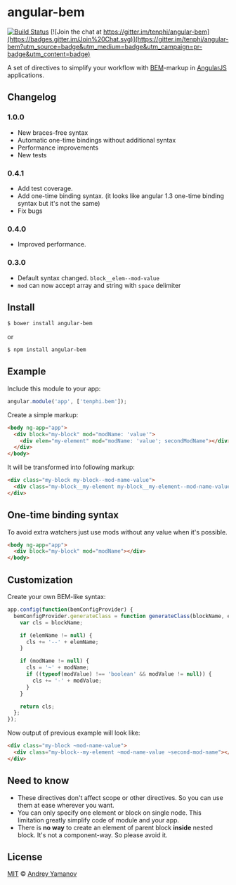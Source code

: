 # angular-bem

[![Build Status](https://travis-ci.org/tenphi/angular-bem.svg?branch=master)](https://travis-ci.org/tenphi/angular-bem) [![Join the chat at https://gitter.im/tenphi/angular-bem](https://badges.gitter.im/Join%20Chat.svg)](https://gitter.im/tenphi/angular-bem?utm_source=badge&utm_medium=badge&utm_campaign=pr-badge&utm_content=badge)

A set of directives to simplify your workflow with [BEM](https://bem.info)-markup in [AngularJS](https://angularjs.org) applications.

## Changelog

### 1.0.0
* New braces-free syntax
* Automatic one-time bindings without additional syntax
* Performance improvements
* New tests

### 0.4.1
* Add test coverage.
* Add one-time binding syntax. (it looks like angular 1.3 one-time binding syntax but it's not the same)
* Fix bugs

### 0.4.0
* Improved performance.

### 0.3.0
* Default syntax changed. ```block__elem--mod-value```
* ```mod``` can now accept array and string with ```space``` delimiter

## Install

```bash
$ bower install angular-bem
```

or

```bash
$ npm install angular-bem
```

## Example
Include this module to your app:

```javascript
angular.module('app', ['tenphi.bem']);
```

Create a simple markup:

```html
<body ng-app="app">
  <div block="my-block" mod="modName: 'value'">
    <div elem="my-element" mod="modName: 'value'; secondModName"></div>
  </div>
</body>
```

It will be transformed into following markup:

```html
<div class="my-block my-block--mod-name-value">
  <div class="my-block__my-element my-block__my-element--mod-name-value my-block__my-element--second-mod-name"></div>
</div>
```

## One-time binding syntax

To avoid extra watchers just use mods without any value when it's possible.

```html
<body ng-app="app">
  <div block="my-block" mod="modName"></div>
</body>
```

## Customization
Create your own BEM-like syntax:

```javascript
app.config(function(bemConfigProvider) {
  bemConfigProvider.generateClass = function generateClass(blockName, elemName, modName, modValue) {
    var cls = blockName;

    if (elemName != null) {
      cls += '--' + elemName;
    }

    if (modName != null) {
      cls = '~' + modName;
      if ((typeof(modValue) !== 'boolean' && modValue != null)) {
        cls += '-' + modValue;
      }
    }

    return cls;
  };
});
```

Now output of previous example will look like:

```html
<div class="my-block ~mod-name-value">
  <div class="my-block--my-element ~mod-name-value ~second-mod-name"></div>
</div>
```


## Need to know
* These directives don't affect scope or other directives. So you can use them at ease wherever you want.
* You can only specify one element or block on single node. This limitation greatly simplify code of module and your app.
* There is **no way** to create an element of parent block **inside** nested block. It's not a component-way. So please avoid it.

## License

[MIT](http://opensource.org/licenses/MIT) © [Andrey Yamanov](http://tenphi.me)
